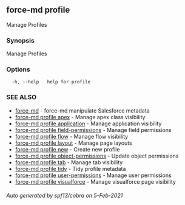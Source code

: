 ## force-md profile

Manage Profiles

### Synopsis

Manage Profiles

### Options

```
  -h, --help   help for profile
```

### SEE ALSO

* [force-md](force-md.md)	 - force-md manipulate Salesforce metadata
* [force-md profile apex](force-md_profile_apex.md)	 - Manage apex class visibility
* [force-md profile application](force-md_profile_application.md)	 - Manage application visibility
* [force-md profile field-permissions](force-md_profile_field-permissions.md)	 - Manage field permissions
* [force-md profile flow](force-md_profile_flow.md)	 - Manage flow visibility
* [force-md profile layout](force-md_profile_layout.md)	 - Manage page layouts
* [force-md profile new](force-md_profile_new.md)	 - Create new profile
* [force-md profile object-permissions](force-md_profile_object-permissions.md)	 - Update object permissions
* [force-md profile tab](force-md_profile_tab.md)	 - Manage tab visibility
* [force-md profile tidy](force-md_profile_tidy.md)	 - Tidy profile metadata
* [force-md profile user-permissions](force-md_profile_user-permissions.md)	 - Manage user permissions
* [force-md profile visualforce](force-md_profile_visualforce.md)	 - Manage visualforce page visibility

###### Auto generated by spf13/cobra on 5-Feb-2021
